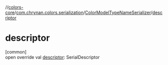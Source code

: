 //[colors-core](../../../index.md)/[com.chrynan.colors.serialization](../index.md)/[ColorModelTypeNameSerializer](index.md)/[descriptor](descriptor.md)

# descriptor

[common]\
open override val [descriptor](descriptor.md): SerialDescriptor
